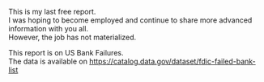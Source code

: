 This is my last free report.  
I was hoping to become employed and continue to share more advanced information with you all.   
However, the job has not materialized.  
  

This report is on US Bank Failures.  
The data is available on https://catalog.data.gov/dataset/fdic-failed-bank-list  
